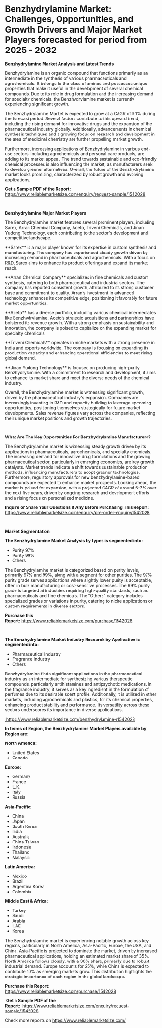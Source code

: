 <p><h1>Benzhydrylamine Market: Challenges, Opportunities, and Growth Drivers and Major Market Players forecasted for period from 2025 - 2032</h1></p><p><strong>Benzhydrylamine Market Analysis and Latest Trends</strong></p>
<p><p>Benzhydrylamine is an organic compound that functions primarily as an intermediate in the synthesis of various pharmaceuticals and agrochemicals. It belongs to the class of amines and possesses unique properties that make it useful in the development of several chemical compounds. Due to its role in drug formulation and the increasing demand for specialty chemicals, the Benzhydrylamine market is currently experiencing significant growth.</p><p>The Benzhydrylamine Market is expected to grow at a CAGR of 9.1% during the forecast period. Several factors contribute to this upward trend, including the rising demand for innovative drugs and the expansion of the pharmaceutical industry globally. Additionally, advancements in chemical synthesis techniques and a growing focus on research and development in the area of medicinal chemistry are further propelling market growth.</p><p>Furthermore, increasing applications of Benzhydrylamine in various end-use sectors, including agrochemicals and personal care products, are adding to its market appeal. The trend towards sustainable and eco-friendly chemical processes is also influencing the market, as manufacturers seek to develop greener alternatives. Overall, the future of the Benzhydrylamine market looks promising, characterized by robust growth and evolving applications.</p></p>
<p><strong>Get a Sample PDF of the Report:&nbsp;</strong> <a href="https://www.reliablemarketsize.com/enquiry/request-sample/1542028?utm_campaign=2038&utm_medium=2&utm_source=Github&utm_content=ia&utm_term=30012025&utm_id=benzhydrylamine">https://www.reliablemarketsize.com/enquiry/request-sample/1542028</a></p>
<p>&nbsp;</p>
<p><strong>Benzhydrylamine Major Market Players</strong></p>
<p><p>The Benzhydrylamine market features several prominent players, including Sarex, Arran Chemical Company, Aceto, Triveni Chemicals, and Jinan Yudong Technology, each contributing to the sector's development and competitive landscape.</p><p>**Sarex** is a major player known for its expertise in custom synthesis and manufacturing. The company has experienced steady growth driven by increasing demand in pharmaceuticals and agrochemicals. With a focus on R&D, Sarex aims to enhance its product offerings and expand its market reach.</p><p>**Arran Chemical Company** specializes in fine chemicals and custom synthesis, catering to both pharmaceutical and industrial sectors. The company has reported consistent growth, attributed to its strong customer base and commitment to quality. Arran’s investment in advanced technology enhances its competitive edge, positioning it favorably for future market opportunities.</p><p>**Aceto** has a diverse portfolio, including various chemical intermediates like Benzhydrylamine. Aceto’s strategic acquisitions and partnerships have bolstered its revenue growth. With a strong emphasis on sustainability and innovation, the company is poised to capitalize on the expanding market for specialty chemicals.</p><p>**Triveni Chemicals** operates in niche markets with a strong presence in India and exports worldwide. The company is focusing on expanding its production capacity and enhancing operational efficiencies to meet rising global demand.</p><p>**Jinan Yudong Technology** is focused on producing high-purity Benzhydrylamine. With a commitment to research and development, it aims to enhance its market share and meet the diverse needs of the chemical industry.</p><p>Overall, the Benzhydrylamine market is witnessing significant growth, driven by the pharmaceutical industry's expansion. Companies are increasingly investing in R&D and capacity building to leverage upcoming opportunities, positioning themselves strategically for future market developments. Sales revenue figures vary across the companies, reflecting their unique market positions and growth trajectories.</p></p>
<p>&nbsp;</p>
<p><strong>What Are The Key Opportunities For Benzhydrylamine Manufacturers?</strong></p>
<p><p>The Benzhydrylamine market is witnessing steady growth driven by its applications in pharmaceuticals, agrochemicals, and specialty chemicals. The increasing demand for innovative drug formulations and the growing pharmaceutical sector, particularly in emerging economies, are key growth catalysts. Market trends indicate a shift towards sustainable production methods, influencing manufacturers to adopt greener technologies. Furthermore, regulatory approvals for new benzhydrylamine-based compounds are expected to enhance market prospects. Looking ahead, the market is poised for expansion, with a projected CAGR of around 5-7% over the next five years, driven by ongoing research and development efforts and a rising focus on personalized medicine.</p></p>
<p><strong>Inquire or Share Your Questions If Any Before Purchasing This Report:</strong> <a href="https://www.reliablemarketsize.com/enquiry/pre-order-enquiry/1542028?utm_campaign=2038&utm_medium=2&utm_source=Github&utm_content=ia&utm_term=30012025&utm_id=benzhydrylamine">https://www.reliablemarketsize.com/enquiry/pre-order-enquiry/1542028</a></p>
<p>&nbsp;</p>
<p><strong>Market Segmentation</strong></p>
<p><strong>The Benzhydrylamine Market Analysis by types is segmented into:</strong></p>
<p><ul><li>Purity 97%</li><li>Purity 99%</li><li>Others</li></ul></p>
<p><p>The Benzhydrylamine market is categorized based on purity levels, primarily 97% and 99%, along with a segment for other purities. The 97% purity grade serves applications where slightly lower purity is acceptable, often in bulk manufacturing or cost-sensitive processes. The 99% purity grade is targeted at industries requiring high-quality standards, such as pharmaceuticals and fine chemicals. The "Others" category includes specialized grades or variations in purity, catering to niche applications or custom requirements in diverse sectors.</p></p>
<p><strong>Purchase this Report:&nbsp;</strong><a href="https://www.reliablemarketsize.com/purchase/1542028?utm_campaign=2038&utm_medium=2&utm_source=Github&utm_content=ia&utm_term=30012025&utm_id=benzhydrylamine">https://www.reliablemarketsize.com/purchase/1542028</a></p>
<p>&nbsp;</p>
<p><strong>The Benzhydrylamine Market Industry Research by Application is segmented into:</strong></p>
<p><ul><li>Pharmaceutical Industry</li><li>Fragrance Industry</li><li>Others</li></ul></p>
<p><p>Benzhydrylamine finds significant applications in the pharmaceutical industry as an intermediate for synthesizing various therapeutic compounds, particularly antihistamines and antipsychotic medications. In the fragrance industry, it serves as a key ingredient in the formulation of perfumes due to its desirable scent profile. Additionally, it is utilized in other markets, including agrochemicals and plastics, for its chemical properties, enhancing product stability and performance. Its versatility across these sectors underscores its importance in diverse applications.</p></p>
<p><a href="https://www.reliablemarketsize.com/benzhydrylamine-r1542028?utm_campaign=2038&utm_medium=2&utm_source=Github&utm_content=ia&utm_term=30012025&utm_id=benzhydrylamine">&nbsp;https://www.reliablemarketsize.com/benzhydrylamine-r1542028</a></p>
<p><strong>In terms of Region, the Benzhydrylamine Market Players available by Region are:</strong></p>
<p>
    <p> <strong> North America: </strong>
        <ul>
            <li>United States</li>
            <li>Canada</li>
        </ul>
        </p> 
    <p> <strong> Europe: </strong>
        <ul>
            <li>Germany</li>
            <li>France</li>
            <li>U.K.</li>
            <li>Italy</li>
            <li>Russia</li>
        </ul>
        </p> 
    <p> <strong> Asia-Pacific: </strong>
        <ul>
            <li>China</li>
            <li>Japan</li>
            <li>South Korea</li>
            <li>India</li>
            <li>Australia</li>
            <li>China Taiwan</li>
            <li>Indonesia</li>
            <li>Thailand</li>
            <li>Malaysia</li>
        </ul>
        </p> 
    <p> <strong> Latin America: </strong>
        <ul>
            <li>Mexico</li>
            <li>Brazil</li>
            <li>Argentina Korea</li>
            <li>Colombia</li>
        </ul>
        </p> 
    <p> <strong> Middle East & Africa: </strong>
        <ul>
            <li>Turkey</li>
            <li>Saudi</li>
            <li>Arabia</li>
            <li>UAE</li>
            <li>Korea</li>
        </ul>
    </p>
    </p>
<p><p>The Benzhydrylamine market is experiencing notable growth across key regions, particularly in North America, Asia-Pacific, Europe, the USA, and China. Asia-Pacific is projected to dominate the market, driven by increased pharmaceutical applications, holding an estimated market share of 35%. North America follows closely, with a 30% share, primarily due to robust industrial demand. Europe accounts for 25%, while China is expected to contribute 10% as emerging markets grow. This distribution highlights the strategic importance of each region in the global landscape.</p></p>
<p><strong>Purchase this Report: </strong><a href="https://www.reliablemarketsize.com/purchase/1542028?utm_campaign=2038&utm_medium=2&utm_source=Github&utm_content=ia&utm_term=30012025&utm_id=benzhydrylamine">https://www.reliablemarketsize.com/purchase/1542028</a></p>
<p>&nbsp;<strong>Get a Sample PDF of the Report:&nbsp;&nbsp;</strong><a href="https://www.reliablemarketsize.com/enquiry/request-sample/1542028?utm_campaign=2038&utm_medium=2&utm_source=Github&utm_content=ia&utm_term=30012025&utm_id=benzhydrylamine">https://www.reliablemarketsize.com/enquiry/request-sample/1542028</a></p>
<p><strong></strong></p>
<p>Check more reports on <a href="https://www.reliablemarketsize.com/?utm_campaign=2038&utm_medium=2&utm_source=Github&utm_content=ia&utm_term=30012025&utm_id=benzhydrylamine">https://www.reliablemarketsize.com/</a></p>